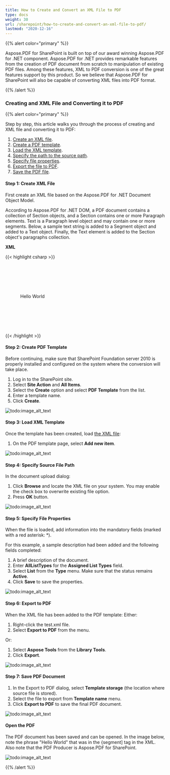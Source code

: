 ```yaml
---
title: How to Create and Convert an XML File to PDF
type: docs
weight: 30
url: /sharepoint/how-to-create-and-convert-an-xml-file-to-pdf/
lastmod: "2020-12-16"
---
```


{{% alert color="primary" %}} 

Aspose.PDF for SharePoint is built on top of our award winning Aspose.PDF for .NET component. Aspose.PDF for .NET provides remarkable features from the creation of PDF document from scratch to manipulation of existing PDF files. Among these features, XML to PDF conversion is one of the great features support by this product. So we believe that Aspose.PDF for SharePoint will also be capable of converting XML files into PDF format. 

{{% /alert %}} 
### **Creating and XML File and Converting it to PDF**

{{% alert color="primary" %}} 

Step by step, this article walks you through the process of creating and XML file and converting it to PDF:

1. [Create an XML file](/pdf/sharepoint/how-to-create-and-convert-an-xml-file-to-pdf/#step-1-create-xml-file).
2. [Create a PDF template](/pdf/sharepoint/how-to-create-and-convert-an-xml-file-to-pdf/#step-2-create-pdf-template).
3. [Load the XML template](/pdf/sharepoint/how-to-create-and-convert-an-xml-file-to-pdf/#step-3-load-xml-template).
4. [Specify the path to the source path](/pdf/sharepoint/how-to-create-and-convert-an-xml-file-to-pdf/#step-4-specify-source-file-path).
5. [Specify file properties](/pdf/sharepoint/how-to-create-and-convert-an-xml-file-to-pdf/#step-5-specify-file-properties).
6. [Export the file to PDF](/pdf/sharepoint/how-to-create-and-convert-an-xml-file-to-pdf/#step-6-export-to-pdf).
7. [Save the PDF file](/pdf/sharepoint/how-to-create-and-convert-an-xml-file-to-pdf/#step-7-save-pdf-document).
#### **Step 1: Create XML File**
First create an XML file based on the Aspose.PDF for .NET Document Object Model. 

According to Aspose.PDF for .NET DOM, a PDF document contains a collection of Section objects, and a Section contains one or more Paragraph elements. Text is a Paragraph level object and may contain one or more segments. Below, a sample text string is added to a Segment object and added to a Text object. Finally, the Text element is added to the Section object's paragraphs collection.

**XML**

{{< highlight csharp >}}



<?xml version="1.0" encoding="utf-8" ?>

  <Pdf xmlns="Aspose.PDF">

   <Section>

    <Text>

            <Segment>Hello World</Segment>

    </Text>

   </Section>

  </Pdf>



{{< /highlight >}}
#### **Step 2: Create PDF Template**
Before continuing, make sure that SharePoint Foundation server 2010 is properly installed and configured on the system where the conversion will take place. 

1. Log in to the SharePoint site.
1. Select **Site Action** and **All Items**.
1. Select the **Create** option and select **PDF Template** from the list.
1. Enter a template name.
1. Click **Create**.




![todo:image_alt_text](how-to-create-and-convert-an-xml-file-to-pdf_1.png)
#### **Step 3: Load XML Template**
Once the template has been created, load [the XML file](/pdf/sharepoint/how-to-create-and-convert-an-xml-file-to-pdf/):

1. On the PDF template page, select **Add new item**.




![todo:image_alt_text](how-to-create-and-convert-an-xml-file-to-pdf_2.png)
#### **Step 4: Specify Source File Path**
In the document upload dialog: 

1. Click **Browse** and locate the XML file on your system. You may enable the check box to overwrite existing file option.
1. Press **OK** button.




![todo:image_alt_text](how-to-create-and-convert-an-xml-file-to-pdf_3.png)
#### **Step 5: Specify File Properties**
When the file is loaded, add information into the mandatory fields (marked with a red asterisk: *). 

For this example, a sample description had been added and the following fields completed:

1. A brief description of the document.
1. Enter **AllListTypes** for the **Assigned List Types** field.
1. Select **List** from the **Type** menu. 
   Make sure that the status remains **Active**.
1. Click **Save** to save the properties.




![todo:image_alt_text](how-to-create-and-convert-an-xml-file-to-pdf_4.png)
#### **Step 6: Export to PDF**
When the XML file has been added to the PDF template:
Either:

1. Right-click the test.xml file.
1. Select **Export to PDF** from the menu.

Or: 

1. Select **Aspose Tools** from the **Library Tools**.
1. Click **Export**.




![todo:image_alt_text](how-to-create-and-convert-an-xml-file-to-pdf_5.png)
#### **Step 7: Save PDF Document**
1. In the Export to PDF dialog, select **Template storage** (the location where source file is stored).
1. Select the file to export from **Template name** menu.
1. Click **Export to PDF** to save the final PDF document.




![todo:image_alt_text](how-to-create-and-convert-an-xml-file-to-pdf_6.png)
#### **Open the PDF**
The PDF document has been saved and can be opened. In the image below, note the phrase "Hello World" that was in the {segment] tag in the XML. Also note that the PDF Producer is Aspose.PDF for SharePoint. 




![todo:image_alt_text](how-to-create-and-convert-an-xml-file-to-pdf_7.png)

{{% /alert %}} 
